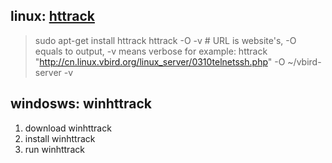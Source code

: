 ## linux: [httrack](https://www.httrack.com/html/fcguide.html)
> sudo apt-get install httrack
> httrack <URL> -O <saving directory> -v	# URL is website's, -O equals to output, -v means verbose
> for example: httrack "http://cn.linux.vbird.org/linux_server/0310telnetssh.php" -O ~/vbird-server -v

## windosws: winhttrack
1. download winhttrack
2. install winhttrack
3. run winhttrack
